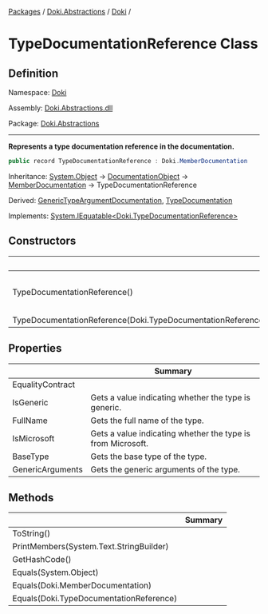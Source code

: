 [Packages](../../README.md) / [Doki.Abstractions](../README.md) / [Doki](README.md) / 

# TypeDocumentationReference Class

## Definition

Namespace: [Doki](README.md)

Assembly: [Doki.Abstractions.dll](../README.md)

Package: [Doki.Abstractions](https://www.nuget.org/packages/Doki.Abstractions)

---

**Represents a type documentation reference in the documentation.**

```csharp
public record TypeDocumentationReference : Doki.MemberDocumentation
```

Inheritance: [System.Object](https://learn.microsoft.com/en-us/dotnet/api/System.Object) → [DocumentationObject](Doki.DocumentationObject.md) → [MemberDocumentation](Doki.MemberDocumentation.md) → TypeDocumentationReference

Derived: [GenericTypeArgumentDocumentation](Doki.GenericTypeArgumentDocumentation.md), [TypeDocumentation](Doki.TypeDocumentation.md)

Implements: [System.IEquatable&lt;Doki.TypeDocumentationReference&gt;](https://learn.microsoft.com/en-us/dotnet/api/System.IEquatable&lt;Doki.TypeDocumentationReference&gt;)

## Constructors

|   |Summary|
|---|---|
|TypeDocumentationReference()|Initializes a new instance of the [TypeDocumentationReference](Doki.TypeDocumentationReference.md) class.|
|TypeDocumentationReference(Doki.TypeDocumentationReference)||


## Properties

|   |Summary|
|---|---|
|EqualityContract||
|IsGeneric|Gets a value indicating whether the type is generic.|
|FullName|Gets the full name of the type.|
|IsMicrosoft|Gets a value indicating whether the type is from Microsoft.|
|BaseType|Gets the base type of the type.|
|GenericArguments|Gets the generic arguments of the type.|


## Methods

|   |Summary|
|---|---|
|ToString()||
|PrintMembers(System.Text.StringBuilder)||
|GetHashCode()||
|Equals(System.Object)||
|Equals(Doki.MemberDocumentation)||
|Equals(Doki.TypeDocumentationReference)||


